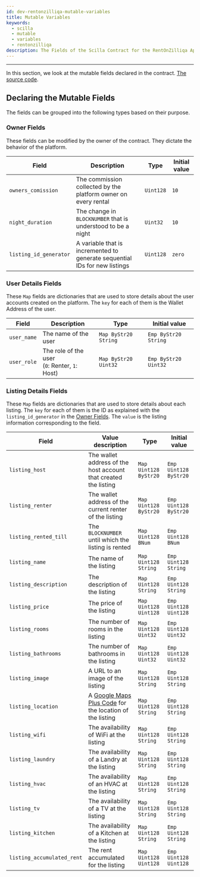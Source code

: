 ```yaml
---
id: dev-rentonzilliqa-mutable-variables
title: Mutable Variables
keywords:
  - scilla
  - mutable
  - variables
  - rentonzilliqa
description: The Fields of the Scilla Contract for the RentOnZilliqa Application
---
```


---

In this section, we look at the mutable fields declared in the contract. [The source code](https://github.com/Quinence/zilliqa-fullstack-app-rentOnZilliqa/blob/main/src/scilla/RentOnZilliqa.scilla).

## Declaring the Mutable Fields

The fields can be grouped into the following types based on their purpose.

### Owner Fields

These fields can be modified by the owner of the contract. They dictate the behavior of the platform.

| Field                  | Description                                                                | Type      | Initial value |
| ---------------------- | -------------------------------------------------------------------------- | --------- | ------------- |
| `owners_comission`     | The commission collected by the platform owner on every rental             | `Uint128` | `10`          |
| `night_duration`       | The change in `BLOCKNUMBER` that is understood to be a night               | `Uint32`  | `10`          |
| `listing_id_generator` | A variable that is incremented to generate sequential IDs for new listings | `Uint128` | `zero`        |

### User Details Fields

These `Map` fields are dictionaries that are used to store details about the user accounts created on the platform. The `key` for each of them is the Wallet Address of the user.

| Field       | Description                                       | Type                 | Initial value        |
| ----------- | ------------------------------------------------- | -------------------- | -------------------- |
| `user_name` | The name of the user                              | `Map ByStr20 String` | `Emp ByStr20 String` |
| `user_role` | The role of the user<br/>(`0`: Renter, `1`: Host) | `Map ByStr20 Uint32` | `Emp ByStr20 Uint32` |

### Listing Details Fields

These `Map` fields are dictionaries that are used to store details about each listing. The `key` for each of them is the ID as explained with the `listing_id_generator` in the [Owner Fields](#owner-fields). The `value` is the listing information corresponding to the field.

| Field                      | Value description                                                                             | Type                  | Initial value         |
| -------------------------- | --------------------------------------------------------------------------------------------- | --------------------- | --------------------- |
| `listing_host`             | The wallet address of the host account that created the listing                               | `Map Uint128 ByStr20` | `Emp Uint128 ByStr20` |
| `listing_renter`           | The wallet address of the current renter of the listing                                       | `Map Uint128 ByStr20` | `Emp Uint128 ByStr20` |
| `listing_rented_till`      | The `BLOCKNUMBER` until which the listing is rented                                           | `Map Uint128 BNum`    | `Emp Uint128 BNum`    |
| `listing_name`             | The name of the listing                                                                       | `Map Uint128 String`  | `Emp Uint128 String`  |
| `listing_description`      | The description of the listing                                                                | `Map Uint128 String`  | `Emp Uint128 String`  |
| `listing_price`            | The price of the listing                                                                      | `Map Uint128 Uint128` | `Emp Uint128 Uint128` |
| `listing_rooms`            | The number of rooms in the listing                                                            | `Map Uint128 Uint32`  | `Emp Uint128 Uint32`  |
| `listing_bathrooms`        | The number of bathrooms in the listing                                                        | `Map Uint128 Uint32`  | `Emp Uint128 Uint32`  |
| `listing_image`            | A URL to an image of the listing                                                              | `Map Uint128 String`  | `Emp Uint128 String`  |
| `listing_location`         | A [Google Maps Plus Code](https://maps.google.com/pluscodes/) for the location of the listing | `Map Uint128 String`  | `Emp Uint128 String`  |
| `listing_wifi`             | The availability of WiFi at the listing                                                       | `Map Uint128 String`  | `Emp Uint128 String`  |
| `listing_laundry`          | The availability of a Landry at the listing                                                   | `Map Uint128 String`  | `Emp Uint128 String`  |
| `listing_hvac`             | The availability of an HVAC at the listing                                                    | `Map Uint128 String`  | `Emp Uint128 String`  |
| `listing_tv`               | The availability of a TV at the listing                                                       | `Map Uint128 String`  | `Emp Uint128 String`  |
| `listing_kitchen`          | The availability of a Kitchen at the listing                                                  | `Map Uint128 String`  | `Emp Uint128 String`  |
| `listing_accumulated_rent` | The rent accumulated for the listing                                                          | `Map Uint128 Uint128` | `Emp Uint128 Uint128` |
